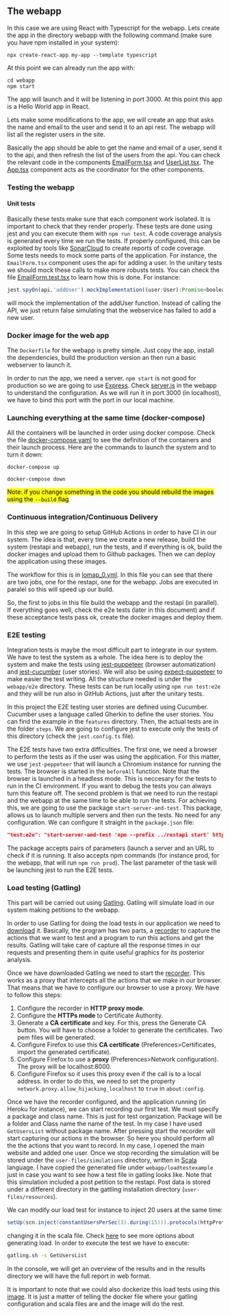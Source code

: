 ## The webapp
In this case we are using React with Typescript for the webapp. Lets create the app in the directory webapp with the following command (make sure you have npm installed in your system):
```console
npx create-react-app my-app --template typescript
```
At this point we can already run the app with:
```console
cd webapp
npm start
```
The app will launch and it will be listening in port 3000. At this point this app is a Hello World app in React.

Lets make some modifications to the app, we will create an app that asks the name and email to the user and send it to an api rest. The webapp will list all the register users in the site.

Basically the app should be able to get the name and email of a user, send it to the api, and then refresh the list of the users from the api. You can check the relevant code in the components [EmailForm.tsx](src/components/EmailForm.tsx) and [UserList.tsx](src/components/UserList.tsx). The [App.tsx](src/App.tsx) component acts as the coordinator for the other components.

### Testing the webapp

#### Unit tests
Basically these tests make sure that each component work isolated. It is important to check that they render properly. These tests are done using jest and you can execute them with `npm run test`. A code coverage analysis is generated every time we run the tests. If properly configured, this can be exploited by tools like [SonarCloud](https://sonarcloud.io/) to create reports of code coverage.
Some tests needs to mock some parts of the application. For instance, the `EmailForm.tsx` component uses the api for adding a user. In the unitary tests we should mock these calls to make more robusts tests. You can check the file [EmailForm.test.tsx](src/components/EmailForm.test.tsx) to learn how this is done.
For instance:
```javascript
jest.spyOn(api,'addUser').mockImplementation((user:User):Promise<boolean> => Promise.resolve(false))
```
will mock the implementation of the addUser function. Instead of calling the API, we just return false simulating that the webservice has failed to add a new user.

### Docker image for the web app
The `Dockerfile` for the webapp is pretty simple. Just copy the app, install the dependencies, build the production version an then run a basic webserver to launch it. 

In order to run the app, we need a server. `npm start` is not good for production so we are going to use [Express](https://expressjs.com/es/). Check [server.js](webapp/server.ts) in the webapp to understand the configuration. As we will run it in port 3000 (in localhost), we have to bind this port with the port in our local machine.


### Launching everything at the same time (docker-compose)
All the containers will be launched in order using docker compose. Check the file [docker-compose.yaml](docker-compose.yaml) to see the definition of the containers and their launch process. Here are the commands to launch the system and to turn it down:
```
docker-compose up
```
```
docker-compose down
```
<mark>Note: if you change something in the code you should rebuild the images using the `--build` flag</mark>

### Continuous integration/Continuous Delivery
In this step we are going to setup GitHub Actions in order to have CI in our system. The idea is that, every time we create a new release, build the system (restapi and webapp), run the tests, and if everything is ok, build the docker images and upload them to Github packages. Then we can deploy the application using these images.

The workflow for this is in [lomap_0.yml](.github/workflow/lomap_0.yml). In this file you can see that there are two jobs, one for the restapi, one for the webapp. Jobs are executed in paralel so this will speed up our build.

So, the first to jobs in this file build the webapp and the restapi (in parallel). If everything goes well, check the e2e tests (later in this document) and if these acceptance tests pass ok, create the docker images and deploy them.


### E2E testing
Integration tests is maybe the most difficult part to integrate in our system. We have to test the system as a whole. The idea here is to deploy the system and make the tests using [jest-puppeteer](https://github.com/smooth-code/jest-puppeteer) (browser automatization) and [jest-cucumber](https://www.npmjs.com/package/jest-cucumber) (user stories). We will also be using [expect-puppeteer](https://www.npmjs.com/package/expect-puppeteer) to make easier the test writing. All the structure needed is under the `webapp/e2e` directory. These tests can be run locally using `npm run test:e2e` and they will be run also in GitHub Actions, just after the unitary tests. 

In this project the E2E testing user stories are defined using Cucumber. Cucumber uses a language called Gherkin to define the user stories. You can find the example in the `features` directory. Then, the actual tests are in the folder `steps`. We are going to configure jest to execute only the tests of this directory (check the `jest.config.ts` file). 

The E2E tests have two extra difficulties. The first one, we need a browser to perform the tests as if the user was using the application. For this matter, we use `jest-peppeteer` that will launch a Chromium instance for running the tests. The browser is started in the `beforeAll` function. Note that the browser is launched in a headless mode. This is neccesary for the tests to run in the CI environment. If you want to debug the tests you can always turn this feature off. The second problem is that we need to run the restapi and the webapp at the same time to be able to run the tests. For achieving this, we are going to use the package `start-server-and-test`. This package, allows us to launch multiple servers and then run the tests. No need for any configuration. We can configure it straight in the `package.json` file:

```json
"test:e2e": "start-server-and-test 'npm --prefix ../restapi start' http://localhost:5000/api/users/list prod 3000 'cd e2e && jest'"
```

The package accepts pairs of parameters (launch a server and an URL to check if it is running. It also accepts npm commands (for instance prod, for the webapp, that will run `npm run prod`). The last parameter of the task will be launching jest to run the E2E tests.

### Load testing (Gatling)
This part will be carried out using [Gatling](https://gatling.io/). Gatling will simulate load in our system making petitions to the webapp.

In order to use Gatling for doing the load tests in our application we need to [download](https://gatling.io/open-source/start-testing/) it. Basically, the program has two parts, a [recorder](https://gatling.io/docs/current/http/recorder) to capture the actions that we want to test and a program to run this actions and get the results. Gatling will take care of capture all the response times in our requests and presenting them in quite useful graphics for its posterior analysis.

Once we have downloaded Gatling we need to start the [recorder](https://gatling.io/docs/current/http/recorder). This works as a proxy that intercepts all the actions that we make in our browser. That means that we have to configure our browser to use a proxy. We have to follow this steps:

1. Configure the recorder in **HTTP proxy mode**.
2. Configure the **HTTPs mode** to Certificate Authority.
3. Generate a **CA certificate** and key. For this, press the Generate CA button. You will have to choose a folder to generate the certificates. Two pem files will be generated.
4. Configure Firefox to use this **CA certificate** (Preferences>Certificates, import the generated certificate).
5. Configure Firefox to use a **proxy** (Preferences>Network configuration). The proxy will be localhost:8000.
6. Configure Firefox so it uses this proxy even if the call is to a local address. In order to do this, we need to set the property `network.proxy.allow_hijacking_localhost` to `true` in `about:config`. 

Once we have the recorder configured, and the application running (in Heroku for instance), we can start recording our first test. We must specify a package and class name. This is just for test organization. Package will be a folder and Class name the name of the test. In my case I have used `GetUsersList` without package name. After pressing start the recorder will start capturing our actions in the browser. So here you should perform all the the actions that you want to record. In my case, I opened the main website and added one user. Once we stop recording the simulation will be stored under the `user-files/simulations` directory, written in [Scala](https://www.scala-lang.org/) language. I have copied the generated file under `webapp/loadtestexample` just in case you want to see how a test file in gatling looks like. Note that this simulation included a post petition to the restapi. Post data is stored under a different directory in the gattling installation directory (`user-files/resources`). 

We can modify our load test for instance to inject 20 users at the same time:
```scala
setUp(scn.inject(constantUsersPerSec(3).during(15))).protocols(httpProtocol)
```
changing it in the scala file. Check [here](https://gatling.io/docs/gatling/reference/current/core/injection/) to see more options about generating load.
In order to execute the test we have to execute:

```bash
gatling.sh -s GetUsersList
```

In the console, we will get an overview of the results and in the results directory we will have the full report in web format.

It is important to note that we could also dockerize this load tests using this [image](https://hub.docker.com/r/denvazh/gatling). It is just a matter of telling the docker file where your gatling configuration and scala files are and the image will do the rest.
